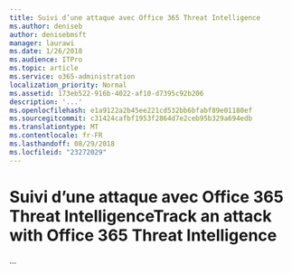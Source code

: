 ```yaml
---
title: Suivi d’une attaque avec Office 365 Threat Intelligence
ms.author: deniseb
author: denisebmsft
manager: laurawi
ms.date: 1/26/2018
ms.audience: ITPro
ms.topic: article
ms.service: o365-administration
localization_priority: Normal
ms.assetid: 173eb522-916b-4022-af10-d7395c92b206
description: '...'
ms.openlocfilehash: e1a9122a2b45ee221cd532bb6bfabf89e01180ef
ms.sourcegitcommit: c31424cafbf1953f2864d7e2ceb95b329a694edb
ms.translationtype: MT
ms.contentlocale: fr-FR
ms.lasthandoff: 08/29/2018
ms.locfileid: "23272029"
---
```

# <a name="track-an-attack-with-office-365-threat-intelligence"></a><span data-ttu-id="9781e-103">Suivi d’une attaque avec Office 365 Threat Intelligence</span><span class="sxs-lookup"><span data-stu-id="9781e-103">Track an attack with Office 365 Threat Intelligence</span></span>

<span data-ttu-id="9781e-104">...</span><span class="sxs-lookup"><span data-stu-id="9781e-104"></span></span>
  

